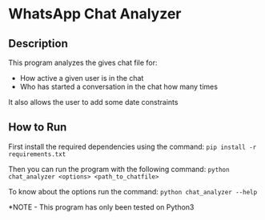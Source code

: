 # WhatsApp Chat Analyzer

## Description

This program analyzes the gives chat file for:
- How active a given user is in the chat
- Who has started a conversation in the chat how many times

It also allows the user to add some date constraints

## How to Run

First install the required dependencies using the command:
`pip install -r requirements.txt`

Then you can run the program with the following command:
`python chat_analyzer <options> <path_to_chatfile>`

To know about the options run the command:
`python chat_analyzer --help`

*NOTE - This program has only been tested on Python3
